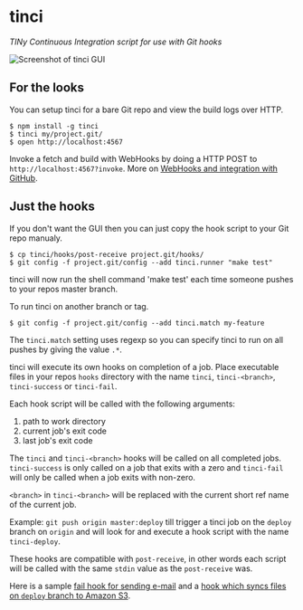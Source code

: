tinci
=====

*TINy Continuous Integration script for use with Git hooks*

![Screenshot of tinci GUI](https://raw.github.com/icetan/tinci/gh-pages/tinci-screenshot.png)

For the looks
-------------

You can setup tinci for a bare Git repo and view the build logs over HTTP.

```
$ npm install -g tinci
$ tinci my/project.git/
$ open http://localhost:4567
```

Invoke a fetch and build with WebHooks by doing a HTTP POST
to ```http://localhost:4567?invoke```. More on [WebHooks and integration with
GitHub](https://help.github.com/articles/post-receive-hooks).


Just the hooks
--------------

If you don't want the GUI then you can just copy the hook script to your Git
repo manualy.

```
$ cp tinci/hooks/post-receive project.git/hooks/
$ git config -f project.git/config --add tinci.runner "make test"
```

tinci will now run the shell command 'make test' each time someone pushes to
your repos master branch.

To run tinci on another branch or tag.

```
$ git config -f project.git/config --add tinci.match my-feature
```

The `tinci.match` setting uses regexp so you can specify tinci to run on all
pushes by giving the value `.*`.

tinci will execute its own hooks on completion of a job. Place executable files
in your repos `hooks` directory with the name `tinci`, `tinci-<branch>`,
`tinci-success` or `tinci-fail`.

Each hook script will be called with the following arguments:

1. path to work directory
1. current job's exit code
1. last job's exit code

The `tinci` and `tinci-<branch>` hooks will be called on all completed jobs.
`tinci-success` is only called on a job that exits with a zero and `tinci-fail`
will only be called when a job exits with non-zero.

`<branch>` in `tinci-<branch>` will be replaced with the current short ref name
of the current job.

Example: `git push origin master:deploy` till trigger a
tinci job on the `deploy` branch on `origin` and will look for and execute a
hook script with the name `tinci-deploy`.

These hooks are compatible with `post-receive`, in other words each script will
be called with the same `stdin` value as the `post-receive` was.

Here is a sample [fail hook for sending
e-mail](https://raw.github.com/icetan/tinci/master/hooks/tinci-fail.sample) and
a [hook which syncs files on `deploy` branch to Amazon
S3](https://raw.github.com/icetan/tinci/master/hooks/tinci-deploy.sample).

